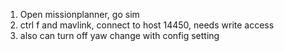 1. Open missionplanner, go sim
2. ctrl f and mavlink, connect to host 14450, needs write access
3. also can turn off yaw change with config setting